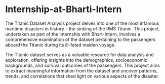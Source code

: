 # Internship-at-Bharti-Intern

The Titanic Dataset Analysis project delves into one of the most infamous maritime disasters in history – the sinking of the RMS Titanic. This project, undertaken as part of the internship with Bhart-Intern, involves a comprehensive examination of the dataset pertaining to the passengers aboard the Titanic during its ill-fated maiden voyage.

The Titanic dataset serves as a valuable resource for data analysis and exploration, offering insights into the demographics, socioeconomic backgrounds, and survival outcomes of the passengers. This project aims to extract meaningful information from the dataset and uncover patterns, trends, and correlations that shed light on various aspects of the disaster.
